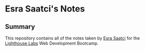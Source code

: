 # Esra Saatci's Notes

## Summary 
This repository contains all of the notes taken by [Esra Saatci](https://github.com/esra-saatci) for the [Lighthouse Labs](https://www.lighthouselabs.ca/) Web Development Bootcamp.